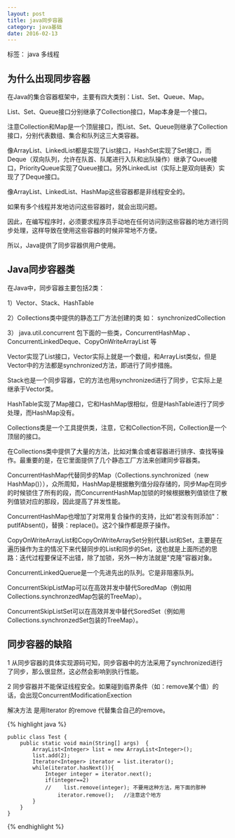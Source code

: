 ```yaml
---
layout: post
title: java同步容器
category: java基础
date: 2016-02-13
---
```


标签：  java 多线程

<!-- more -->


## 为什么出现同步容器

在Java的集合容器框架中，主要有四大类别：List、Set、Queue、Map。

List、Set、Queue接口分别继承了Collection接口，Map本身是一个接口。

注意Collection和Map是一个顶层接口，而List、Set、Queue则继承了Collection接口，分别代表数组、集合和队列这三大类容器。

像ArrayList、LinkedList都是实现了List接口，HashSet实现了Set接口，而Deque（双向队列，允许在队首、队尾进行入队和出队操作）继承了Queue接口，PriorityQueue实现了Queue接口。另外LinkedList（实际上是双向链表）实现了了Deque接口。

像ArrayList、LinkedList、HashMap这些容器都是非线程安全的。

如果有多个线程并发地访问这些容器时，就会出现问题。

因此，在编写程序时，必须要求程序员手动地在任何访问到这些容器的地方进行同步处理，这样导致在使用这些容器的时候非常地不方便。

所以，Java提供了同步容器供用户使用。

## Java同步容器类

在Java中，同步容器主要包括2类：

1）Vector、Stack、HashTable

2）Collections类中提供的静态工厂方法创建的类  如： synchronizedCollection

3） java.util.concurrent 包下面的一些类，ConcurrentHashMap 、ConcurrentLinkedDeque、CopyOnWriteArrayList 等

Vector实现了List接口，Vector实际上就是一个数组，和ArrayList类似，但是Vector中的方法都是synchronized方法，即进行了同步措施。

Stack也是一个同步容器，它的方法也用synchronized进行了同步，它实际上是继承于Vector类。

HashTable实现了Map接口，它和HashMap很相似，但是HashTable进行了同步处理，而HashMap没有。

Collections类是一个工具提供类，注意，它和Collection不同，Collection是一个顶层的接口。

在Collections类中提供了大量的方法，比如对集合或者容器进行排序、查找等操作。最重要的是，在它里面提供了几个静态工厂方法来创建同步容器类。

ConcurrentHashMap代替同步的Map（Collections.synchronized（new HashMap()）），众所周知，HashMap是根据散列值分段存储的，同步Map在同步的时候锁住了所有的段，而ConcurrentHashMap加锁的时候根据散列值锁住了散列值锁对应的那段，因此提高了并发性能。

ConcurrentHashMap也增加了对常用复合操作的支持，比如"若没有则添加"：putIfAbsent()，替换：replace()。这2个操作都是原子操作。

CopyOnWriteArrayList和CopyOnWriteArraySet分别代替List和Set，主要是在遍历操作为主的情况下来代替同步的List和同步的Set，这也就是上面所述的思路：迭代过程要保证不出错，除了加锁，另外一种方法就是"克隆"容器对象。

ConcurrentLinkedQuerue是一个先进先出的队列。它是非阻塞队列。

ConcurrentSkipListMap可以在高效并发中替代SoredMap（例如用Collections.synchronzedMap包装的TreeMap）。

ConcurrentSkipListSet可以在高效并发中替代SoredSet（例如用Collections.synchronzedSet包装的TreeMap）。

## 同步容器的缺陷

1 从同步容器的具体实现源码可知，同步容器中的方法采用了synchronized进行了同步，那么很显然，这必然会影响到执行性能。

2 同步容器并不能保证线程安全。如果碰到临界条件（如：remove某个值）的话，会出现ConcurrentModificationExection

解决方法 是用Iterator 的remove 代替集合自己的remove。

>

{% highlight java %}

    public class Test {
        public static void main(String[] args)  {
            ArrayList<Integer> list = new ArrayList<Integer>();
            list.add(2);
            Iterator<Integer> iterator = list.iterator();
            while(iterator.hasNext()){
                Integer integer = iterator.next();
                if(integer==2)
                //    list.remove(integer); 不要用这种方法，用下面的那种
                    iterator.remove();   //注意这个地方
            }
        }
    }

{% endhighlight %}
